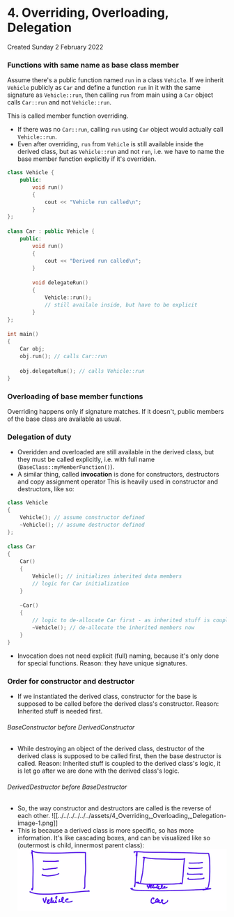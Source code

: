 # 4. Overriding, Overloading, Delegation

Created Sunday 2 February 2022

### Functions with same name as base class member

Assume there's a public function named `run` in a class `Vehicle`.
If we inherit `Vehicle` publicly as `Car` and define a function `run` in it with the same signature as `Vehicle::run`, then calling `run` from main using a `Car` object calls `Car::run` and not `Vehicle::run`.

This is called member function overriding.

- If there was no `Car::run`, calling `run` using `Car` object would actually call `Vehicle::run`.
- Even after overriding, `run` from `Vehicle` is still available inside the derived class, but as `Vehicle::run` and not `run`, i.e. we have to name the base member function explicitly if it's overriden.

```c++
class Vehicle {
	public:
		void run()
		{
			cout << "Vehicle run called\n";
		}
};

class Car : public Vehicle {
	public:
		void run()
		{
			cout << "Derived run called\n";
		}

		void delegateRun()
		{
			Vehicle::run();
			// still availale inside, but have to be explicit
		}
};

int main()
{
	Car obj;
	obj.run(); // calls Car::run

	obj.delegateRun(); // calls Vehicle::run
}
```

### Overloading of base member functions

Overriding happens only if signature matches. If it doesn't, public members of the base class are available as usual.

### Delegation of duty

- Overidden and overloaded are still available in the derived class, but they must be called explicitly, i.e. with full name (`BaseClass::myMemberFunction()`).
- A similar thing, called **invocation** is done for constructors, destructors and copy assignment operator This is heavily used in constructor and destructors, like so:

```c++
class Vehicle
{
	Vehicle(); // assume constructor defined
	~Vehicle(); // assume destructor defined
};

class Car
{
	Car()
	{
		Vehicle(); // initializes inherited data members
		// logic for Car initialization
	}

	~Car()
	{
		// logic to de-allocate Car first - as inherited stuff is coupled with this
		~Vehicle(); // de-allocate the inherited members now
	}
}
```

- Invocation does not need explicit (full) naming, because it's only done for special functions. Reason: they have unique signatures.

### Order for constructor and destructor

- If we instantiated the derived class, constructor for the base is supposed to be called before the derived class's constructor. Reason: Inherited stuff is needed first.

###### BaseConstructor before DerivedConstructor

- While destroying an object of the derived class, destructor of the derived class is supposed to be called first, then the base destructor is called. Reason: Inherited stuff is coupled to the derived class's logic, it is let go after we are done with the derived class's logic.

###### DerivedDestructor before BaseDestructor

- So, the way constructor and destructors are called is the reverse of each other.
  ![[../../../../../../assets/4_Overriding,_Overloading,_Delegation-image-1.png]]
- This is because a derived class is more specific, so has more information. It's like cascading boxes, and can be visualized like so (outermost is child, innermost parent class):
  ![](/assets/4_Overriding,_Overloading,_Delegation-image-2.png)
